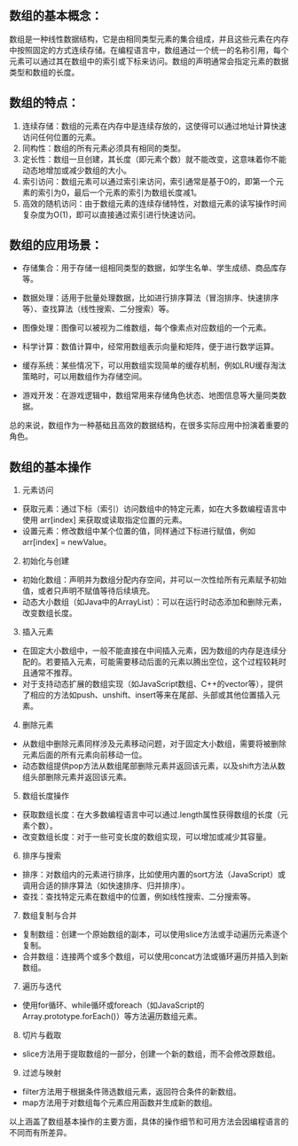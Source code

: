 ## 数组的基本概念：

数组是一种线性数据结构，它是由相同类型元素的集合组成，并且这些元素在内存中按照固定的方式连续存储。在编程语言中，数组通过一个统一的名称引用，每个元素可以通过其在数组中的索引或下标来访问。数组的声明通常会指定元素的数据类型和数组的长度。

## 数组的特点：

1. 连续存储：数组的元素在内存中是连续存放的，这使得可以通过地址计算快速访问任何位置的元素。
2. 同构性：数组的所有元素必须具有相同的类型。
3. 定长性：数组一旦创建，其长度（即元素个数）就不能改变，这意味着你不能动态地增加或减少数组的大小。
4. 索引访问：数组元素可以通过索引来访问，索引通常是基于0的，即第一个元素的索引为0，最后一个元素的索引为数组长度减1。
5. 高效的随机访问：由于数组元素的连续存储特性，对数组元素的读写操作时间复杂度为O(1)，即可以直接通过索引进行快速访问。

## 数组的应用场景：

- 存储集合：用于存储一组相同类型的数据，如学生名单、学生成绩、商品库存等。

- 数据处理：适用于批量处理数据，比如进行排序算法（冒泡排序、快速排序等）、查找算法（线性搜索、二分搜索）等。

- 图像处理：图像可以被视为二维数组，每个像素点对应数组的一个元素。

- 科学计算：数值计算中，经常用数组表示向量和矩阵，便于进行数学运算。

- 缓存系统：某些情况下，可以用数组实现简单的缓存机制，例如LRU缓存淘汰策略时，可以用数组作为存储空间。

- 游戏开发：在游戏逻辑中，数组常用来存储角色状态、地图信息等大量同类数据。

总的来说，数组作为一种基础且高效的数据结构，在很多实际应用中扮演着重要的角色。

## 数组的基本操作

1. 元素访问
- 获取元素：通过下标（索引）访问数组中的特定元素，如在大多数编程语言中使用 arr[index] 来获取或读取指定位置的元素。
- 设置元素：修改数组中某个位置的值，同样通过下标进行赋值，例如 arr[index] = newValue。

2. 初始化与创建
- 初始化数组：声明并为数组分配内存空间，并可以一次性给所有元素赋予初始值，或者只声明不赋值等待后续填充。
- 动态大小数组（如Java中的ArrayList）：可以在运行时动态添加和删除元素，改变数组长度。

3. 插入元素
- 在固定大小数组中，一般不能直接在中间插入元素，因为数组的内存是连续分配的。若要插入元素，可能需要移动后面的元素以腾出空位，这个过程较耗时且通常不推荐。
- 对于支持动态扩展的数组实现（如JavaScript数组、C++的vector等），提供了相应的方法如push、unshift、insert等来在尾部、头部或其他位置插入元素。

4. 删除元素
- 从数组中删除元素同样涉及元素移动问题，对于固定大小数组，需要将被删除元素后面的所有元素向前移动一位。
- 动态数组提供pop方法从数组尾部删除元素并返回该元素，以及shift方法从数组头部删除元素并返回该元素。

5. 数组长度操作
- 获取数组长度：在大多数编程语言中可以通过.length属性获得数组的长度（元素个数）。
- 改变数组长度：对于一些可变长度的数组实现，可以增加或减少其容量。

6. 排序与搜索
- 排序：对数组内的元素进行排序，比如使用内置的sort方法（JavaScript）或调用合适的排序算法（如快速排序、归并排序）。
- 查找：查找特定元素在数组中的位置，例如线性搜索、二分搜索等。

7. 数组复制与合并
- 复制数组：创建一个原始数组的副本，可以使用slice方法或手动遍历元素逐个复制。
- 合并数组：连接两个或多个数组，可以使用concat方法或循环遍历并插入到新数组。

7. 遍历与迭代
- 使用for循环、while循环或foreach（如JavaScript的Array.prototype.forEach()）等方法遍历数组元素。

8. 切片与截取
- slice方法用于提取数组的一部分，创建一个新的数组，而不会修改原数组。

9. 过滤与映射
- filter方法用于根据条件筛选数组元素，返回符合条件的新数组。
- map方法用于对数组每个元素应用函数并生成新的数组。

以上涵盖了数组基本操作的主要方面，具体的操作细节和可用方法会因编程语言的不同而有所差异。